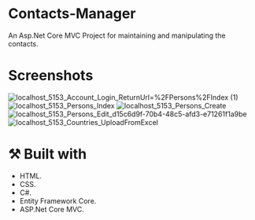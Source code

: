 # Contacts-Manager
An Asp.Net Core MVC Project for maintaining and manipulating the contacts.

# Screenshots
![localhost_5153_Account_Login_ReturnUrl=%2FPersons%2FIndex (1)](https://github.com/AhmedFouly/Contacts-Manager/assets/21375764/8da45931-4bbc-45f7-bc5b-9a1e1dbb214d)
![localhost_5153_Persons_Index](https://github.com/AhmedFouly/Contacts-Manager/assets/21375764/b6f47346-4957-4127-80c0-ad5bacb2890b)
![localhost_5153_Persons_Create](https://github.com/AhmedFouly/Contacts-Manager/assets/21375764/8689ab69-9e5d-4810-ab6d-c11a45bc6b6a)
![localhost_5153_Persons_Edit_d15c6d9f-70b4-48c5-afd3-e71261f1a9be](https://github.com/AhmedFouly/Contacts-Manager/assets/21375764/da7a7ab0-1a15-4472-934f-85065a1d29fd)
![localhost_5153_Countries_UploadFromExcel](https://github.com/AhmedFouly/Contacts-Manager/assets/21375764/f52fb045-2b99-4ade-a7db-973230097304)

# ⚒ Built with
- HTML.
- CSS.
- C#.
- Entity Framework Core.
- ASP.Net Core MVC.
